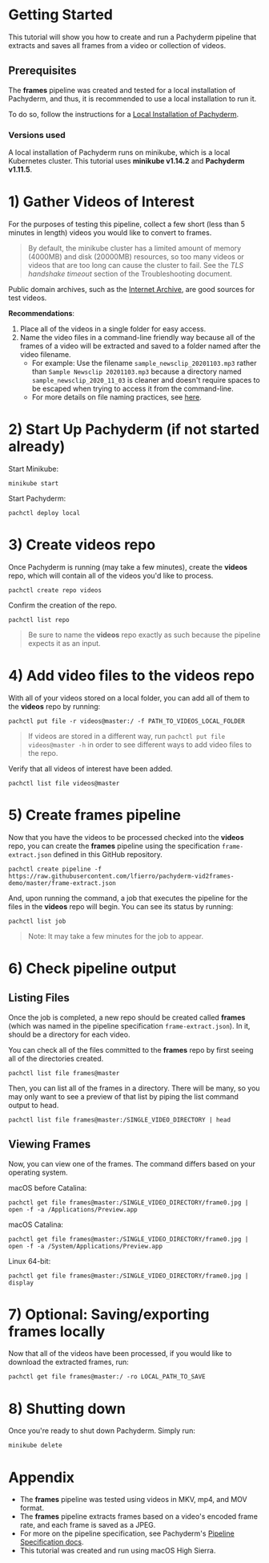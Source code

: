 # Getting Started
This tutorial will show you how to create and run a Pachyderm pipeline that extracts and saves all frames from a video or collection of videos.

## Prerequisites
The **frames** pipeline was created and tested for a local installation of Pachyderm, and thus, it is recommended to use a local installation to run it.

To do so, follow the instructions for a [Local Installation of Pachyderm](https://docs.pachyderm.com/latest/getting_started/local_installation/).

### Versions used
A local installation of Pachyderm runs on minikube, which is a local Kubernetes cluster. This tutorial uses **minikube v1.14.2** and **Pachyderm v1.11.5**.

# 1) Gather Videos of Interest
For the purposes of testing this pipeline, collect a few short (less than 5 minutes in length) videos you would like to convert to frames.

> By default, the minikube cluster has a limited amount of memory (4000MB) and disk (20000MB) resources, so too many videos or videos that are too long can cause the cluster to fail. See the *TLS handshake timeout* section of the Troubleshooting document.

Public domain archives, such as the [Internet Archive](https://archive.org), are good sources for test videos.

**Recommendations**:
1. Place all of the videos in a single folder for easy access.
2. Name the video files in a command-line friendly way because all of the frames of a video will be extracted and saved to a folder named after the video filename.
    - For example: Use the filename `sample_newsclip_20201103.mp3` rather than `Sample Newsclip 20201103.mp3` because a directory named `sample_newsclip_2020_11_03` is cleaner and doesn't require spaces to be escaped when trying to access it from the command-line.
    - For more details on file naming practices, see [here](https://library.stanford.edu/research/data-management-services/data-best-practices/best-practices-file-naming).

# 2) Start Up Pachyderm (if not started already)
Start Minikube:
```
minikube start
```
Start Pachyderm:
```
pachctl deploy local
```

# 3) Create videos repo
Once Pachyderm is running (may take a few minutes), create the **videos** repo, which will contain all of the videos you'd like to process.
```
pachctl create repo videos
```

Confirm the creation of the repo.
```
pachctl list repo
```

> Be sure to name the **videos** repo exactly as such because the pipeline expects it as an input.

# 4) Add video files to the videos repo
With all of your videos stored on a local folder, you can add all of them to the **videos** repo by running:
```
pachctl put file -r videos@master:/ -f PATH_TO_VIDEOS_LOCAL_FOLDER
```

> If videos are stored in a different way, run
> ```pachctl put file videos@master -h```
> in order to see different ways to add video files to the repo.

Verify that all videos of interest have been added.
```
pachctl list file videos@master
```

# 5) Create frames pipeline
Now that you have the videos to be processed checked into the **videos** repo, you can create the **frames** pipeline using the specification `frame-extract.json` defined in this GitHub repository.
```
pachctl create pipeline -f https://raw.githubusercontent.com/lfierro/pachyderm-vid2frames-demo/master/frame-extract.json
```

And, upon running the command, a job that executes the pipeline for the files in the **videos** repo will begin. You can see its status by running:
```
pachctl list job
```

> Note: It may take a few minutes for the job to appear.

# 6) Check pipeline output

## Listing Files
Once the job is completed, a new repo should be created called **frames** (which was named in the pipeline specification `frame-extract.json`). In it, should be a directory for each video.

You can check all of the files committed to the **frames** repo by first seeing all of the directories created.
```
pachctl list file frames@master
```

Then, you can list all of the frames in a directory. There will be many, so you may only want to see a preview of that list by piping the list command output to head.
```
pachctl list file frames@master:/SINGLE_VIDEO_DIRECTORY | head
```

## Viewing Frames
Now, you can view one of the frames. The command differs based on your operating system.

macOS before Catalina:
```
pachctl get file frames@master:/SINGLE_VIDEO_DIRECTORY/frame0.jpg | open -f -a /Applications/Preview.app
```

macOS Catalina:
```
pachctl get file frames@master:/SINGLE_VIDEO_DIRECTORY/frame0.jpg | open -f -a /System/Applications/Preview.app
```

Linux 64-bit:
```
pachctl get file frames@master:/SINGLE_VIDEO_DIRECTORY/frame0.jpg | display
```

# 7) Optional: Saving/exporting frames locally
Now that all of the videos have been processed, if you would like to download the extracted frames, run:
```
pachctl get file frames@master:/ -ro LOCAL_PATH_TO_SAVE
```

# 8) Shutting down
Once you're ready to shut down Pachyderm. Simply run:
```
minikube delete
```

# Appendix
- The **frames** pipeline was tested using videos in MKV, mp4, and MOV format.
- The **frames** pipeline extracts frames based on a video's encoded frame rate, and each frame is saved as a JPEG.
- For more on the pipeline specification, see Pachyderm's [Pipeline Specification docs](https://docs.pachyderm.com/latest/reference/pipeline_spec/).
- This tutorial was created and run using macOS High Sierra.
